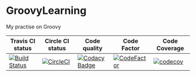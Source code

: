 # GroovyLearning
My practise on Groovy


|Travis CI status|Circle CI status|Code quality|Code Factor|Code Coverage|
|---|---|---|---|---|
|[![Build Status](https://travis-ci.org/hemanth22/GroovyLearning.svg?branch=master)](https://travis-ci.org/hemanth22/GroovyLearning)|[![CircleCI](https://circleci.com/gh/hemanth22/GroovyLearning.svg?style=svg)](https://circleci.com/gh/hemanth22/GroovyLearning)|[![Codacy Badge](https://api.codacy.com/project/badge/Grade/bd6271cfd7bc484c9255e06ef82dd2ef)](https://app.codacy.com/app/hemanth22hemu/GroovyLearning?utm_source=github.com&utm_medium=referral&utm_content=hemanth22/GroovyLearning&utm_campaign=Badge_Grade_Dashboard)|[![CodeFactor](https://www.codefactor.io/repository/github/hemanth22/groovylearning/badge)](https://www.codefactor.io/repository/github/hemanth22/groovylearning)|[![codecov](https://codecov.io/gh/hemanth22/GroovyLearning/branch/codecoverage/graph/badge.svg)](https://codecov.io/gh/hemanth22/GroovyLearning)|
